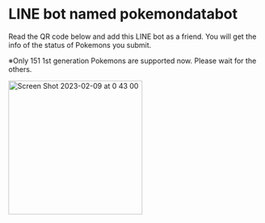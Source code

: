 # LINE bot named pokemondatabot

Read the QR code below and add this LINE bot as a friend.
You will get the info of the status of Pokemons you submit.

※Only 151 1st generation Pokemons are supported now.
Please wait for the others.

<img width="265" alt="Screen Shot 2023-02-09 at 0 43 00" src="https://user-images.githubusercontent.com/69415488/217579094-01e684e4-6734-4366-ad38-1ca35f006520.png">